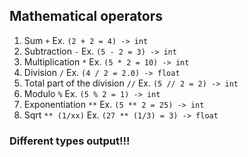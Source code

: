 ## Mathematical operators

1. Sum `+` Ex. `(2 + 2 = 4) -> int`
2. Subtraction `-` Ex. `(5 - 2 = 3) -> int`
3. Multiplication `*` Ex. `(5 * 2 = 10) -> int`
4. Division `/` Ex. `(4 / 2 = 2.0) -> float`
5. Total part of the division `//` Ex. `(5 // 2 = 2) -> int`
6. Modulo `%` Ex. `(5 % 2 = 1) -> int`
7. Exponentiation `**` Ex. `(5 ** 2 = 25) -> int`
8. Sqrt `** (1/xx)` Ex. `(27 ** (1/3) = 3) -> float`

### Different types output!!!